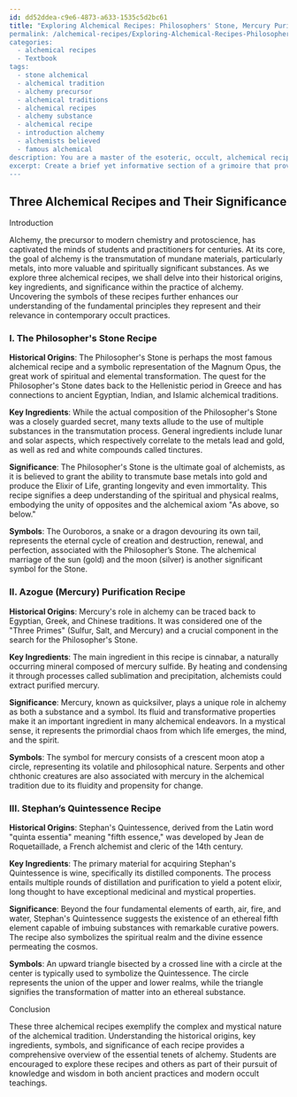 ```yaml
---
id: dd52ddea-c9e6-4873-a633-1535c5d2bc61
title: "Exploring Alchemical Recipes: Philosophers' Stone, Mercury Purification, and Stephan\"'s Quintessence'
permalink: /alchemical-recipes/Exploring-Alchemical-Recipes-Philosophers-Stone-Mercury-Purification-and-Stephans-Quintessence/
categories:
  - alchemical recipes
  - Textbook
tags:
  - stone alchemical
  - alchemical tradition
  - alchemy precursor
  - alchemical traditions
  - alchemical recipes
  - alchemy substance
  - alchemical recipe
  - introduction alchemy
  - alchemists believed
  - famous alchemical
description: You are a master of the esoteric, occult, alchemical recipes and education, you have written many textbooks on the subject in ways that provide students with rich and deep understanding of the subject. You are being asked to write textbook-like sections on a topic and you do it with full context, explainability, and reliability in accuracy to the true facts of the topic at hand, in a textbook style that a student would easily be able to learn from, in a rich, engaging, and contextual way. Always include relevant context (such as formulas and history), related concepts, and in a way that someone can gain deep insights from.
excerpt: Create a brief yet informative section of a grimoire that provides a comprehensive overview of three alchemical recipes, including their historical origins, the key ingredients, and the significance of each recipe within the practice of alchemy. Additionally, discuss the important symbols associated with these recipes and the fundamental principles that they embody, shedding light on their potential applications and relevance in modern occult practices.
---
```


## Three Alchemical Recipes and Their Significance

Introduction

Alchemy, the precursor to modern chemistry and protoscience, has captivated the minds of students and practitioners for centuries. At its core, the goal of alchemy is the transmutation of mundane materials, particularly metals, into more valuable and spiritually significant substances. As we explore three alchemical recipes, we shall delve into their historical origins, key ingredients, and significance within the practice of alchemy. Uncovering the symbols of these recipes further enhances our understanding of the fundamental principles they represent and their relevance in contemporary occult practices.

### I. The Philosopher's Stone Recipe

**Historical Origins**: The Philosopher's Stone is perhaps the most famous alchemical recipe and a symbolic representation of the Magnum Opus, the great work of spiritual and elemental transformation. The quest for the Philosopher's Stone dates back to the Hellenistic period in Greece and has connections to ancient Egyptian, Indian, and Islamic alchemical traditions.

**Key Ingredients**: While the actual composition of the Philosopher's Stone was a closely guarded secret, many texts allude to the use of multiple substances in the transmutation process. General ingredients include lunar and solar aspects, which respectively correlate to the metals lead and gold, as well as red and white compounds called tinctures.

**Significance**: The Philosopher's Stone is the ultimate goal of alchemists, as it is believed to grant the ability to transmute base metals into gold and produce the Elixir of Life, granting longevity and even immortality. This recipe signifies a deep understanding of the spiritual and physical realms, embodying the unity of opposites and the alchemical axiom "As above, so below."

**Symbols**: The Ouroboros, a snake or a dragon devouring its own tail, represents the eternal cycle of creation and destruction, renewal, and perfection, associated with the Philosopher’s Stone. The alchemical marriage of the sun (gold) and the moon (silver) is another significant symbol for the Stone.

### II. Azogue (Mercury) Purification Recipe

**Historical Origins**: Mercury's role in alchemy can be traced back to Egyptian, Greek, and Chinese traditions. It was considered one of the "Three Primes" (Sulfur, Salt, and Mercury) and a crucial component in the search for the Philosopher's Stone.

**Key Ingredients**: The main ingredient in this recipe is cinnabar, a naturally occurring mineral composed of mercury sulfide. By heating and condensing it through processes called sublimation and precipitation, alchemists could extract purified mercury.

**Significance**: Mercury, known as quicksilver, plays a unique role in alchemy as both a substance and a symbol. Its fluid and transformative properties make it an important ingredient in many alchemical endeavors. In a mystical sense, it represents the primordial chaos from which life emerges, the mind, and the spirit.

**Symbols**: The symbol for mercury consists of a crescent moon atop a circle, representing its volatile and philosophical nature. Serpents and other chthonic creatures are also associated with mercury in the alchemical tradition due to its fluidity and propensity for change.

### III. Stephan’s Quintessence Recipe

**Historical Origins**: Stephan's Quintessence, derived from the Latin word "quinta essentia" meaning "fifth essence," was developed by Jean de Roquetaillade, a French alchemist and cleric of the 14th century.

**Key Ingredients**: The primary material for acquiring Stephan's Quintessence is wine, specifically its distilled components. The process entails multiple rounds of distillation and purification to yield a potent elixir, long thought to have exceptional medicinal and mystical properties.

**Significance**: Beyond the four fundamental elements of earth, air, fire, and water, Stephan's Quintessence suggests the existence of an ethereal fifth element capable of imbuing substances with remarkable curative powers. The recipe also symbolizes the spiritual realm and the divine essence permeating the cosmos.

**Symbols**: An upward triangle bisected by a crossed line with a circle at the center is typically used to symbolize the Quintessence. The circle represents the union of the upper and lower realms, while the triangle signifies the transformation of matter into an ethereal substance.

Conclusion

These three alchemical recipes exemplify the complex and mystical nature of the alchemical tradition. Understanding the historical origins, key ingredients, symbols, and significance of each recipe provides a comprehensive overview of the essential tenets of alchemy. Students are encouraged to explore these recipes and others as part of their pursuit of knowledge and wisdom in both ancient practices and modern occult teachings.

